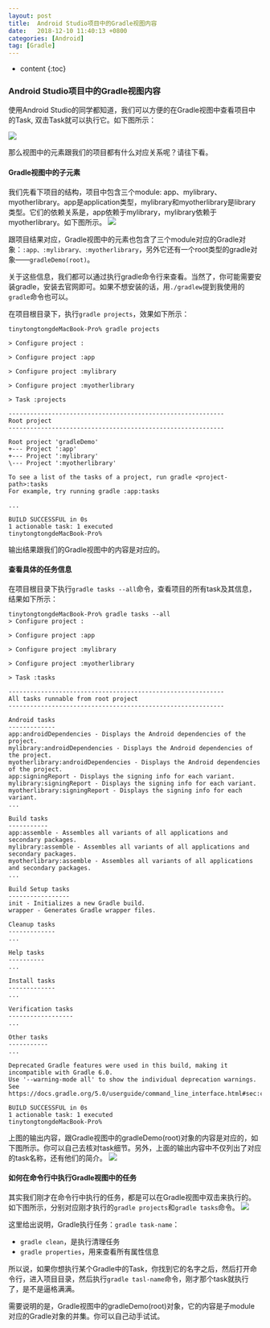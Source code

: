 ```yaml
---
layout: post
title:  Android Studio项目中的Gradle视图内容
date:   2018-12-10 11:40:13 +0800
categories: [Android]
tag: [Gradle]
---
```


* content
{:toc}



### Android Studio项目中的Gradle视图内容

使用Android Studio的同学都知道，我们可以方便的在Gradle视图中查看项目中的Task, 双击Task就可以执行它。如下图所示：

![](https://tinytongtong-1255688482.cos.ap-beijing.myqcloud.com/WX20181210-105515.png)

那么视图中的元素跟我们的项目都有什么对应关系呢？请往下看。

#### Gradle视图中的子元素
我们先看下项目的结构，项目中包含三个module: app、mylibrary、myotherlibrary。app是application类型，mylibrary和myotherlibrary是library类型。它们的依赖关系是，app依赖于mylibrary，mylibrary依赖于myotherlibrary。如下图所示。
![](https://tinytongtong-1255688482.cos.ap-beijing.myqcloud.com/WX20181210-110050.png)

跟项目结果对应，Gradle视图中的元素也包含了三个module对应的Gradle对象：`:app、:mylibrary、:myotherlibrary`，另外它还有一个root类型的gradle对象——`gradleDemo(root)`。

关于这些信息，我们都可以通过执行gradle命令行来查看。当然了，你可能需要安装gradle，安装去官网即可。如果不想安装的话，用`./gradlew`提到我使用的`gradle`命令也可以。

在项目根目录下，执行`gradle projects`，效果如下所示：
```
tinytongtongdeMacBook-Pro% gradle projects

> Configure project :

> Configure project :app

> Configure project :mylibrary

> Configure project :myotherlibrary

> Task :projects

------------------------------------------------------------
Root project
------------------------------------------------------------

Root project 'gradleDemo'
+--- Project ':app'
+--- Project ':mylibrary'
\--- Project ':myotherlibrary'

To see a list of the tasks of a project, run gradle <project-path>:tasks
For example, try running gradle :app:tasks

...

BUILD SUCCESSFUL in 0s
1 actionable task: 1 executed
tinytongtongdeMacBook-Pro% 
```
输出结果跟我们的Gradle视图中的内容是对应的。

#### 查看具体的任务信息
在项目根目录下执行`gradle tasks --all`命令，查看项目的所有task及其信息，结果如下所示：
```
tinytongtongdeMacBook-Pro% gradle tasks --all
> Configure project :

> Configure project :app

> Configure project :mylibrary

> Configure project :myotherlibrary

> Task :tasks

------------------------------------------------------------
All tasks runnable from root project
------------------------------------------------------------

Android tasks
-------------
app:androidDependencies - Displays the Android dependencies of the project.
mylibrary:androidDependencies - Displays the Android dependencies of the project.
myotherlibrary:androidDependencies - Displays the Android dependencies of the project.
app:signingReport - Displays the signing info for each variant.
mylibrary:signingReport - Displays the signing info for each variant.
myotherlibrary:signingReport - Displays the signing info for each variant.
...

Build tasks
-----------
app:assemble - Assembles all variants of all applications and secondary packages.
mylibrary:assemble - Assembles all variants of all applications and secondary packages.
myotherlibrary:assemble - Assembles all variants of all applications and secondary packages.
...

Build Setup tasks
-----------------
init - Initializes a new Gradle build.
wrapper - Generates Gradle wrapper files.

Cleanup tasks
-------------
...

Help tasks
----------
...

Install tasks
-------------
...

Verification tasks
------------------
...

Other tasks
-----------
...

Deprecated Gradle features were used in this build, making it incompatible with Gradle 6.0.
Use '--warning-mode all' to show the individual deprecation warnings.
See https://docs.gradle.org/5.0/userguide/command_line_interface.html#sec:command_line_warnings

BUILD SUCCESSFUL in 0s
1 actionable task: 1 executed
tinytongtongdeMacBook-Pro% 
```

上图的输出内容，跟Gradle视图中的gradleDemo(root)对象的内容是对应的，如下图所示。你可以自己去核对task细节。另外，上面的输出内容中不仅列出了对应的task名称，还有他们的简介。
![](https://tinytongtong-1255688482.cos.ap-beijing.myqcloud.com/WX20181210-113027.png)


#### 如何在命令行中执行Gradle视图中的任务
其实我们刚才在命令行中执行的任务，都是可以在Gradle视图中双击来执行的。如下图所示，分别对应刚才执行的`gradle projects`和`gradle tasks`命令。
![](https://tinytongtong-1255688482.cos.ap-beijing.myqcloud.com/WX20181210-113349.png)

这里给出说明，Gradle执行任务：`gradle task-name`：
* `gradle clean`，是执行清理任务
* `gradle properties`，用来查看所有属性信息

所以说，如果你想执行某个Gradle中的Task，你找到它的名字之后，然后打开命令行，进入项目目录，然后执行`gradle tasl-name`命令，刚才那个task就执行了，是不是逼格满满。

需要说明的是，Gradle视图中的gradleDemo(root)对象，它的内容是子module对应的Gradle对象的并集。你可以自己动手试试。

